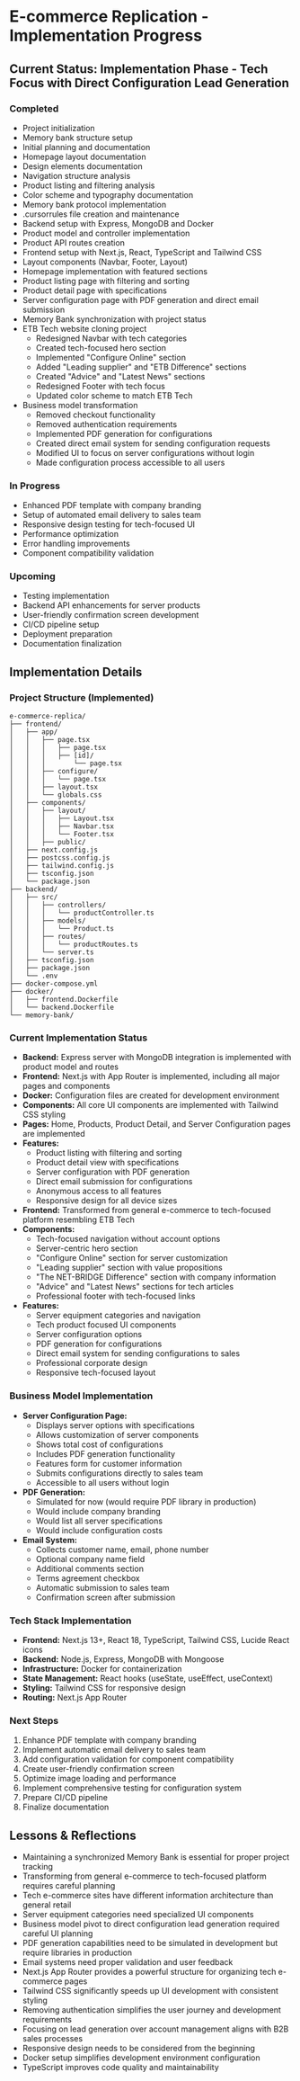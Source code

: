 # E-commerce Replication - Implementation Progress

## Current Status: Implementation Phase - Tech Focus with Direct Configuration Lead Generation

### Completed
- Project initialization
- Memory bank structure setup
- Initial planning and documentation
- Homepage layout documentation
- Design elements documentation
- Navigation structure analysis
- Product listing and filtering analysis
- Color scheme and typography documentation
- Memory bank protocol implementation
- .cursorrules file creation and maintenance
- Backend setup with Express, MongoDB and Docker
- Product model and controller implementation
- Product API routes creation
- Frontend setup with Next.js, React, TypeScript and Tailwind CSS
- Layout components (Navbar, Footer, Layout)
- Homepage implementation with featured sections
- Product listing page with filtering and sorting
- Product detail page with specifications
- Server configuration page with PDF generation and direct email submission
- Memory Bank synchronization with project status
- ETB Tech website cloning project
  - Redesigned Navbar with tech categories
  - Created tech-focused hero section
  - Implemented "Configure Online" section
  - Added "Leading supplier" and "ETB Difference" sections
  - Created "Advice" and "Latest News" sections
  - Redesigned Footer with tech focus
  - Updated color scheme to match ETB Tech
- Business model transformation
  - Removed checkout functionality
  - Removed authentication requirements
  - Implemented PDF generation for configurations
  - Created direct email system for sending configuration requests
  - Modified UI to focus on server configurations without login
  - Made configuration process accessible to all users

### In Progress
- Enhanced PDF template with company branding
- Setup of automated email delivery to sales team
- Responsive design testing for tech-focused UI
- Performance optimization
- Error handling improvements
- Component compatibility validation

### Upcoming
- Testing implementation
- Backend API enhancements for server products
- User-friendly confirmation screen development
- CI/CD pipeline setup
- Deployment preparation
- Documentation finalization

## Implementation Details

### Project Structure (Implemented)
```
e-commerce-replica/
├── frontend/
│   ├── app/
│   │   ├── page.tsx
│   │   │   ├── page.tsx
│   │   │   ├── [id]/
│   │   │       └── page.tsx
│   │   ├── configure/
│   │   │   └── page.tsx
│   │   ├── layout.tsx
│   │   └── globals.css
│   ├── components/
│   │   ├── layout/
│   │   │   ├── Layout.tsx
│   │   │   ├── Navbar.tsx
│   │   │   └── Footer.tsx
│   │   ├── public/
│   ├── next.config.js
│   ├── postcss.config.js
│   ├── tailwind.config.js
│   ├── tsconfig.json
│   └── package.json
├── backend/
│   ├── src/
│   │   ├── controllers/
│   │   │   └── productController.ts
│   │   ├── models/
│   │   │   └── Product.ts
│   │   ├── routes/
│   │   │   └── productRoutes.ts
│   │   └── server.ts
│   ├── tsconfig.json
│   ├── package.json
│   └── .env
├── docker-compose.yml
├── docker/
│   ├── frontend.Dockerfile
│   └── backend.Dockerfile
└── memory-bank/
```

### Current Implementation Status
- **Backend:** Express server with MongoDB integration is implemented with product model and routes
- **Frontend:** Next.js with App Router is implemented, including all major pages and components
- **Docker:** Configuration files are created for development environment
- **Components:** All core UI components are implemented with Tailwind CSS styling
- **Pages:** Home, Products, Product Detail, and Server Configuration pages are implemented
- **Features:** 
  - Product listing with filtering and sorting
  - Product detail view with specifications
  - Server configuration with PDF generation
  - Direct email submission for configurations
  - Anonymous access to all features
  - Responsive design for all device sizes
- **Frontend:** Transformed from general e-commerce to tech-focused platform resembling ETB Tech
- **Components:** 
  - Tech-focused navigation without account options
  - Server-centric hero section
  - "Configure Online" section for server customization
  - "Leading supplier" section with value propositions
  - "The NET-BRIDGE Difference" section with company information
  - "Advice" and "Latest News" sections for tech articles
  - Professional footer with tech-focused links
- **Features:** 
  - Server equipment categories and navigation
  - Tech product focused UI components
  - Server configuration options
  - PDF generation for configurations
  - Direct email system for sending configurations to sales
  - Professional corporate design
  - Responsive tech-focused layout

### Business Model Implementation
- **Server Configuration Page:**
  - Displays server options with specifications
  - Allows customization of server components
  - Shows total cost of configurations
  - Includes PDF generation functionality
  - Features form for customer information
  - Submits configurations directly to sales team
  - Accessible to all users without login
- **PDF Generation:**
  - Simulated for now (would require PDF library in production)
  - Would include company branding
  - Would list all server specifications
  - Would include configuration costs
- **Email System:**
  - Collects customer name, email, phone number
  - Optional company name field
  - Additional comments section
  - Terms agreement checkbox
  - Automatic submission to sales team
  - Confirmation screen after submission

### Tech Stack Implementation
- **Frontend:** Next.js 13+, React 18, TypeScript, Tailwind CSS, Lucide React icons
- **Backend:** Node.js, Express, MongoDB with Mongoose
- **Infrastructure:** Docker for containerization
- **State Management:** React hooks (useState, useEffect, useContext)
- **Styling:** Tailwind CSS for responsive design
- **Routing:** Next.js App Router

### Next Steps
1. Enhance PDF template with company branding
2. Implement automatic email delivery to sales team
3. Add configuration validation for component compatibility
4. Create user-friendly confirmation screen
5. Optimize image loading and performance
6. Implement comprehensive testing for configuration system
7. Prepare CI/CD pipeline
8. Finalize documentation

## Lessons & Reflections
- Maintaining a synchronized Memory Bank is essential for proper project tracking
- Transforming from general e-commerce to tech-focused platform requires careful planning
- Tech e-commerce sites have different information architecture than general retail
- Server equipment categories need specialized UI components
- Business model pivot to direct configuration lead generation required careful UI planning
- PDF generation capabilities need to be simulated in development but require libraries in production
- Email systems need proper validation and user feedback
- Next.js App Router provides a powerful structure for organizing tech e-commerce pages
- Tailwind CSS significantly speeds up UI development with consistent styling
- Removing authentication simplifies the user journey and development requirements
- Focusing on lead generation over account management aligns with B2B sales processes
- Responsive design needs to be considered from the beginning
- Docker setup simplifies development environment configuration
- TypeScript improves code quality and maintainability 